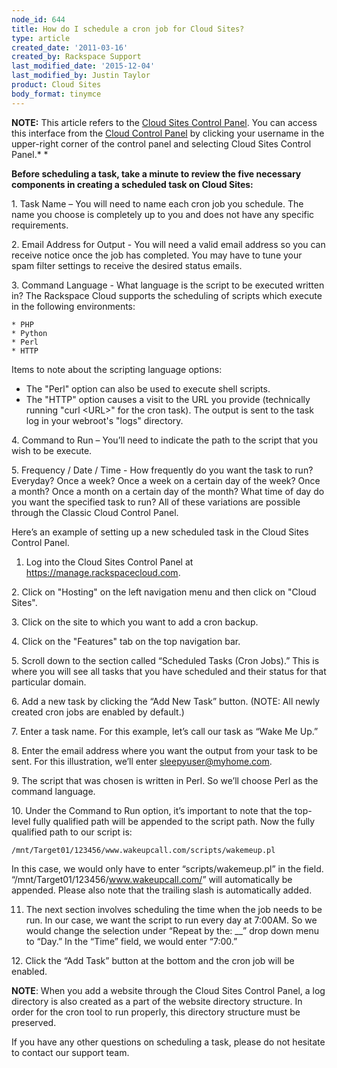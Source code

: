 ```yaml
---
node_id: 644
title: How do I schedule a cron job for Cloud Sites?
type: article
created_date: '2011-03-16'
created_by: Rackspace Support
last_modified_date: '2015-12-04'
last_modified_by: Justin Taylor
product: Cloud Sites
body_format: tinymce
---
```


**NOTE:** This article refers to the [Cloud Sites Control
Panel](https://manage.rackspacecloud.com/). You can access this
interface from the [Cloud Control Panel](https://mycloud.rackspace.com/)
by clicking your username in the upper-right corner of the control panel
and selecting Cloud Sites Control Panel.*
*

**Before scheduling a task, take a minute to review the five necessary
components in creating a scheduled task on Cloud Sites:**

1\. Task Name &ndash; You will need to name each cron job you schedule. The
name you choose is completely up to you and does not have any specific
requirements.

2\. Email Address for Output - You will need a valid email address so you
can receive notice once the job has completed. You may have to tune your
spam filter settings to receive the desired status emails.

3\. Command Language - What language is the script to be executed written
in? The Rackspace Cloud supports the scheduling of scripts which execute
in the following environments:

    * PHP
    * Python
    * Perl
    * HTTP

Items to note about the scripting language options:

-   The "Perl" option can also be used to execute shell scripts.
-   The "HTTP" option causes a visit to the URL you provide (technically
    running "curl &lt;URL&gt;" for the cron task).  The output is sent
    to the task log in your webroot's "logs" directory.

4\. Command to Run &ndash; You&rsquo;ll need to indicate the path to the script that
you wish to be execute.

5\. Frequency / Date / Time - How frequently do you want the task to run?
Everyday? Once a week? Once a week on a certain day of the week? Once a
month? Once a month on a certain day of the month? What time of day do
you want the specified task to run? All of these variations are possible
through the Classic Cloud Control Panel.


Here&rsquo;s an example of setting up a new scheduled task in the Cloud Sites
Control Panel.


1. Log into the Cloud Sites Control Panel at
<a href="https://manage.rackspacecloud.com" class="uri" class="external free" title="https://manage.rackspacecloud.com">https://manage.rackspacecloud.com</a>.

2\. Click on "Hosting" on the left navigation menu and then click on
"Cloud Sites".

3\. Click on the site to which you want to add a cron backup.

4\. Click on the "Features" tab on the top navigation bar.

5\. Scroll down to the section called &ldquo;Scheduled Tasks (Cron Jobs).&rdquo; This
is where you will see all tasks that you have scheduled and their status
for that particular domain.

6\. Add a new task by clicking the &ldquo;Add New Task&rdquo; button. (NOTE: All
newly created cron jobs are enabled by default.)

7\. Enter a task name. For this example, let&rsquo;s call our task as &ldquo;Wake Me
Up.&rdquo;

8\. Enter the email address where you want the output from your task to
be sent. For this illustration, we&rsquo;ll enter sleepyuser@myhome.com.

9\. The script that was chosen is written in Perl. So we&rsquo;ll choose Perl
as the command language.

10\. Under the Command to Run option, it&rsquo;s important to note that the
top-level fully qualified path will be appended to the script path. Now
the fully qualified path to our script is:

    /mnt/Target01/123456/www.wakeupcall.com/scripts/wakemeup.pl

In this case, we would only have to enter &ldquo;scripts/wakemeup.pl&rdquo; in the
field. &ldquo;/mnt/Target01/123456/www.wakeupcall.com/&rdquo; will automatically be
appended. Please also note that the trailing slash is automatically
added.


11. The next section involves scheduling the time when the job needs to
be run. In our case, we want the script to run every day at 7:00AM. So
we would change the selection under &ldquo;Repeat by the: \_\_&rdquo; drop down menu
to &ldquo;Day.&rdquo; In the &ldquo;Time&rdquo; field, we would enter &ldquo;7:00.&rdquo;

12\. Click the &ldquo;Add Task&rdquo; button at the bottom and the cron job will be
enabled.


**NOTE**: When you add a website through the Cloud Sites Control Panel,
a log directory is also created as a part of the website directory
structure. In order for the cron tool to run properly, this directory
structure must be preserved.

If you have any other questions on scheduling a task, please do not
hesitate to contact our support team.

